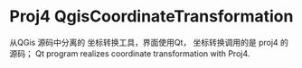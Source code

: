 # Proj4 QgisCoordinateTransformation
 从QGis 源码中分离的 坐标转换工具，界面使用Qt， 坐标转换调用的是 proj4 的源码；
 Qt program realizes coordinate transformation with Proj4.
 

